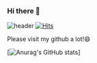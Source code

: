 ### Hi there 👋

<!--
**kmk4162/kmk4162** is a ✨ _special_ ✨ repository because its `README.md` (this file) appears on your GitHub profile.

Here are some ideas to get you started:

- 🔭 I’m currently working on ...
- 🌱 I’m currently learning ...
- 👯 I’m looking to collaborate on ...
- 🤔 I’m looking for help with ...
- 💬 Ask me about ...
- 📫 How to reach me: ...
- 😄 Pronouns: ...
- ⚡ Fun fact: ...
-->

![header](https://capsule-render.vercel.app/api?type=waving&color=auto&height=300&section=header&text=Mungyeong%20Kim&fontSize=90)
[![Hits](https://hits.seeyoufarm.com/api/count/incr/badge.svg?url=https%3A%2F%2Fgithub.com%2Fkmk4162&count_bg=%23F4C8FF&title_bg=%23E27A7A&icon=&icon_color=%23E7E7E7&title=hits&edge_flat=false)](https://hits.seeyoufarm.com)

 Please visit my github a lot!😄

[![Anurag's GitHub stats](https://github-readme-stats.vercel.app/api?username=kmk4162&count_private=true&show_icons=true&theme=dracula)]

